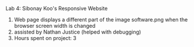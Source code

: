 Lab 4: Sibonay Koo's Responsive Website 

1) Web page displays a different part of the image software.png when the browser screen width is changed
2) assisted by Nathan Justice (helped with debugging)
3) Hours spent on project: 3 